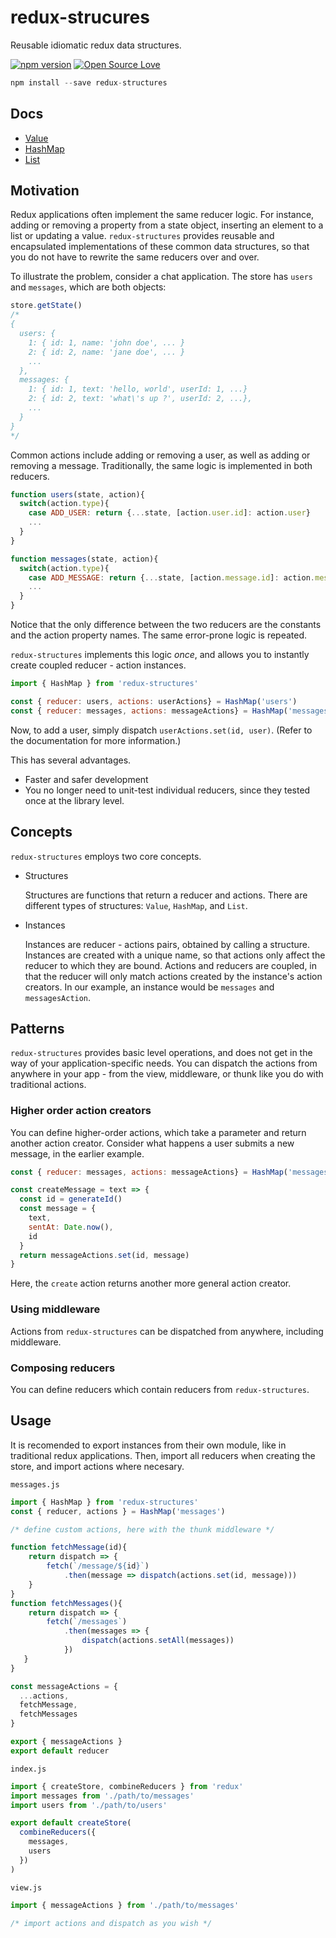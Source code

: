 # redux-strucures
Reusable idiomatic redux data structures.

[![npm version](https://badge.fury.io/js/redux-structures.svg)](https://badge.fury.io/js/redux-structures)
[![Open Source Love](https://badges.frapsoft.com/os/mit/mit.svg?v=102)](https://github.com/ellerbrock/open-source-badge/)

```js
npm install --save redux-structures
```

## Docs

- [Value](https://github.com/thk2b/redux-structures/blob/master/src/Value/docs.md)
- [HashMap](https://github.com/thk2b/redux-structures/blob/master/src/HashMap/docs.md)
- [List](https://github.com/thk2b/redux-structures/blob/master/src/List/docs.md)

## Motivation

Redux applications often implement the same reducer logic. For instance, adding or removing a property from a state object, inserting an element to a list or updating a value. `redux-structures` provides reusable and encapsulated implementations of these common data structures, so that you do not have to rewrite the same reducers over and over.

To illustrate the problem, consider a chat application. The store has `users` and `messages`, which are both objects:

```js
store.getState()
/*
{
  users: {
    1: { id: 1, name: 'john doe', ... }
    2: { id: 2, name: 'jane doe', ... }
    ...
  },
  messages: {
    1: { id: 1, text: 'hello, world', userId: 1, ...}
    2: { id: 2, text: 'what\'s up ?', userId: 2, ...},
    ...
  }
}
*/
```

Common actions include adding or removing a user, as well as adding or removing a message. Traditionally, the same logic is implemented in both reducers.

```js
function users(state, action){
  switch(action.type){
    case ADD_USER: return {...state, [action.user.id]: action.user}
    ...
  }
}

function messages(state, action){
  switch(action.type){
    case ADD_MESSAGE: return {...state, [action.message.id]: action.message}
    ...
  }
}
```
Notice that the only difference between the two reducers are the constants and the action property names. The same error-prone logic is repeated.

`redux-structures` implements this logic *once*, and allows you to instantly create coupled reducer - action instances.

```js
import { HashMap } from 'redux-structures'

const { reducer: users, actions: userActions} = HashMap('users')
const { reducer: messages, actions: messageActions} = HashMap('messages')

```
Now, to add a user, simply dispatch `userActions.set(id, user)`. (Refer to the documentation for more information.)

This has several advantages.

- Faster and safer development
- You no longer need to unit-test individual reducers, since they tested once at the library level.

## Concepts

`redux-structures` employs two core concepts.

- Structures

  Structures are functions that return a reducer and actions. There are different types of structures: `Value`, `HashMap`, and `List`.
- Instances

  Instances are reducer - actions pairs, obtained by calling a structure. Instances are created with a unique name, so that actions only affect the reducer to which they are bound. Actions and reducers are coupled, in that the reducer will only match actions created by the instance's action creators. In our example, an instance would be `messages` and `messagesAction`.

## Patterns

`redux-structures` provides basic level operations, and does not get in the way of your application-specific needs. You can dispatch the actions from anywhere in your app - from the view, middleware, or thunk like you do with traditional actions. 

### Higher order action creators

You can define higher-order actions, which take a parameter and return another action creator. Consider what happens a user submits a new message, in the earlier example. 

```js
const { reducer: messages, actions: messageActions} = HashMap('messages')

const createMessage = text => {
  const id = generateId()
  const message = {
    text,
    sentAt: Date.now(),
    id
  }
  return messageActions.set(id, message)
}
```

Here, the `create` action returns another more general action creator.

### Using middleware

Actions from `redux-structures` can be dispatched from anywhere, including middleware.

### Composing reducers

You can define reducers which contain reducers from `redux-structures`.

## Usage

It is recomended to export instances from their own module, like in traditional redux applications. Then, import all reducers when creating the store, and import actions where necesary.

`messages.js`
```js
import { HashMap } from 'redux-structures'
const { reducer, actions } = HashMap('messages')

/* define custom actions, here with the thunk middleware */

function fetchMessage(id){
    return dispatch => {
        fetch(`/message/${id}`)
            .then(message => dispatch(actions.set(id, message)))
    }
}
function fetchMessages(){
    return dispatch => {
        fetch(`/messages`)
            .then(messages => {
                dispatch(actions.setAll(messages))
            })
   }
}

const messageActions = {
  ...actions,
  fetchMessage,
  fetchMessages
}

export { messageActions }
export default reducer
```
`index.js`
```js
import { createStore, combineReducers } from 'redux'
import messages from './path/to/messages'
import users from './path/to/users'

export default createStore(
  combineReducers({
    messages,
    users
  })
)
```
`view.js`
```js
import { messageActions } from './path/to/messages'

/* import actions and dispatch as you wish */

```
